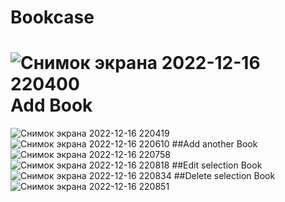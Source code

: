 # Bookcase
![Снимок экрана 2022-12-16 220400](https://user-images.githubusercontent.com/61525544/208128484-b8da5f56-c536-4934-a08d-026f69f65b42.png)
Add Book
========
![Снимок экрана 2022-12-16 220419](https://user-images.githubusercontent.com/61525544/208128546-dd1891cf-d9cf-49bf-b722-19e818abcdb7.png)
![Снимок экрана 2022-12-16 220610](https://user-images.githubusercontent.com/61525544/208128671-425dd429-14e1-4085-86e0-aec4ef04c31b.png)
##Add another Book
![Снимок экрана 2022-12-16 220758](https://user-images.githubusercontent.com/61525544/208128686-0b13615c-7fa7-476f-b128-ca52311dd22e.png)
![Снимок экрана 2022-12-16 220818](https://user-images.githubusercontent.com/61525544/208128798-a3ae8908-a63f-4da9-8c29-b04c9570608b.png)
##Edit selection Book
![Снимок экрана 2022-12-16 220834](https://user-images.githubusercontent.com/61525544/208128817-ee725474-9eca-43a1-8122-c36043f709b0.png)
##Delete selection Book
![Снимок экрана 2022-12-16 220851](https://user-images.githubusercontent.com/61525544/208128908-85166463-b4b7-4c06-bf73-fc582ae56614.png)
